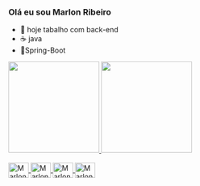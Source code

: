 ### Olá eu sou Marlon Ribeiro


- 🔭 hoje tabalho com back-end 
- ☕  java
- 🍃Spring-Boot 

<div>
  <a href="https://github.com/Marlon-Ribeiro">
  <img height="180em" src="https://github-readme-stats.vercel.app/api?username=Marlon-Ribeiro&show_icons=true&theme=blue&include_all_commits=true&count_private=true"/>
  <img height="180em" src="https://github-readme-stats.vercel.app/api/top-langs/?username=Marlon-Ribeiro&layout=compact&langs_count=7&theme=dracula"/>
</div> 
<div style="display: inline_block"><br>
  <img align="center" alt="Marlon-java" height="30" width="40" src="https://cdn.jsdelivr.net/gh/devicons/devicon/icons/java/java-original.svg" />
  <img align="center" alt="Marlon-Spring" height="30" width="40" src="https://cdn.jsdelivr.net/gh/devicons/devicon/icons/spring/spring-original.svg" />
  <img align="center" alt="Marlon-HTML" height="30" width="40" src="https://cdn.jsdelivr.net/gh/devicons/devicon/icons/html5/html5-original.svg" />
  <img align="center" alt="Marlon-GIT" height="30" width="40 "src="https://cdn.jsdelivr.net/gh/devicons/devicon/icons/git/git-original.svg" />
 </div> 
 
  
